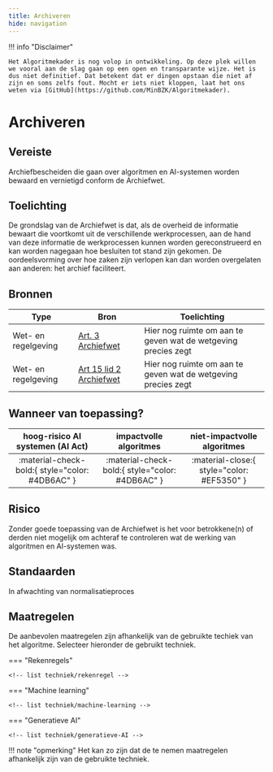 ```yaml
---
title: Archiveren
hide: navigation
---
```


!!! info "Disclaimer"

    Het Algoritmekader is nog volop in ontwikkeling. Op deze plek willen we vooral aan de slag gaan op een open en transparante wijze. Het is dus niet definitief. Dat betekent dat er dingen opstaan die niet af zijn en soms zelfs fout. Mocht er iets niet kloppen, laat het ons weten via [GitHub](https://github.com/MinBZK/Algoritmekader).

# Archiveren 

## Vereiste
Archiefbescheiden die gaan over algoritmen en AI-systemen worden bewaard en vernietigd conform de Archiefwet.

## Toelichting
De grondslag van de Archiefwet is dat, als de overheid de informatie bewaart die voortkomt uit de verschillende werkprocessen, aan de hand van deze informatie de werkprocessen kunnen worden gereconstrueerd en kan worden nagegaan hoe besluiten tot stand zijn gekomen. De oordeelsvorming over hoe zaken zijn verlopen kan dan worden overgelaten aan anderen: het archief faciliteert. 

## Bronnen

| **Type**            | **Bron**                                                                                                                                                                     | **Toelichting**                                               |
|---------------------|------------------------------------------------------------------------------------------------------------------------------------------------------------------------------|---------------------------------------------------------------|
| Wet- en regelgeving | [Art. 3 Archiefwet](https://wetten.overheid.nl/BWBR0007376/2022-05-01)                                                                                                       | Hier nog ruimte om aan te geven wat de wetgeving precies zegt |
| Wet- en regelgeving | [Art 15 lid 2 Archiefwet](https://wetten.overheid.nl/BWBR0007376/2022-05-01)                                                                                                 | Hier nog ruimte om aan te geven wat de wetgeving precies zegt |

## Wanneer van toepassing?

| **hoog-risico AI systemen (AI Act)** |    **impactvolle algoritmes**    | **niet-impactvolle algoritmes**  |
|:---------------------------------------------------:|:-----------------------------------------------:|:-----------------------------------------------:|
|   :material-check-bold:{ style="color: #4DB6AC" }   | :material-check-bold:{ style="color: #4DB6AC" } | :material-close:{ style="color: #EF5350" } |

## Risico
Zonder goede toepassing van de Archiefwet is het voor betrokkene(n) of derden niet mogelijk om achteraf te controleren wat de werking van algoritmen en AI-systemen was.

## Standaarden
In afwachting van normalisatieproces

## Maatregelen

De aanbevolen maatregelen zijn afhankelijk van de gebruikte techiek van het algoritme. Selecteer hieronder de gebruikt techniek. 

=== "Rekenregels"

    <!-- list techniek/rekenregel -->

=== "Machine learning"

    <!-- list techniek/machine-learning -->

=== "Generatieve AI"

    <!-- list techniek/generatieve-AI -->

!!! note "opmerking"
    Het kan zo zijn dat de te nemen maatregelen afhankelijk zijn van de gebruikte techniek. 


